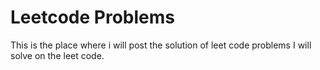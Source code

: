 # Leetcode Problems
This is the place where i will post the solution of leet code problems I will solve on the leet code.
